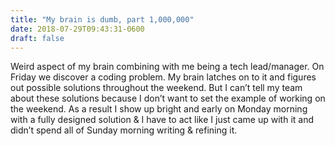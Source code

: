 ```yaml
---
title: "My brain is dumb, part 1,000,000"
date: 2018-07-29T09:43:31-0600
draft: false
---
```


Weird aspect of my brain combining with me being a tech lead/manager.
On Friday we discover a coding problem. My brain latches on to it and figures out possible solutions throughout the weekend. But I can’t tell my team about these solutions because I don’t want to set the example of working on the weekend. As a result I show up bright and early on Monday morning with a fully designed solution & I have to act like I just came up with it and didn’t spend all of Sunday morning writing & refining it.
